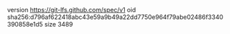 version https://git-lfs.github.com/spec/v1
oid sha256:d796af622418abc43e59a9b49a22dd7750e964f79abe02486f3340390858e1d5
size 3489
